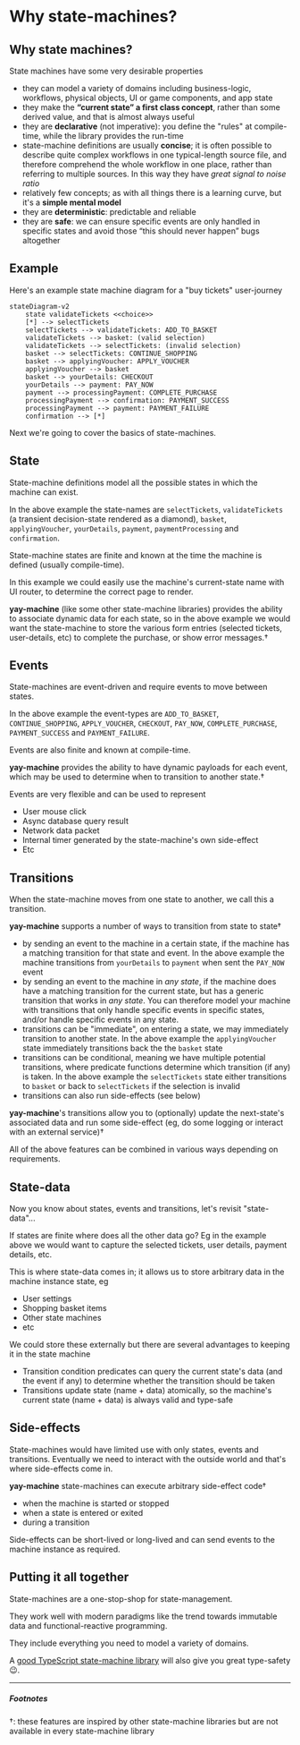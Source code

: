 # Why state-machines?

## Why state machines?

State machines have some very desirable properties

* they can model a variety of domains including business-logic, workflows, physical objects, UI or game components, and app state
* they make the **“current state” a first class concept**, rather than some derived value, and that is almost always useful
* they are **declarative** (not imperative): you define the "rules" at compile-time, while the library provides the run-time
* state-machine definitions are usually **concise**; it is often possible to describe quite complex workflows in one typical-length source file, and therefore comprehend the whole workflow in one place, rather than referring to multiple sources. In this way they have *great signal to noise ratio*
* relatively few concepts; as with all things there is a learning curve, but it's a **simple mental model**
* they are **deterministic**: predictable and reliable
* they are **safe**: we can ensure specific events are only handled in specific states and avoid those “this should never happen” bugs altogether

## Example

Here's an example state machine diagram for a "buy tickets" user-journey

```mermaid
stateDiagram-v2 
    state validateTickets <<choice>>
    [*] --> selectTickets
    selectTickets --> validateTickets: ADD_TO_BASKET
    validateTickets --> basket: (valid selection)
    validateTickets --> selectTickets: (invalid selection)
    basket --> selectTickets: CONTINUE_SHOPPING
    basket --> applyingVoucher: APPLY_VOUCHER
    applyingVoucher --> basket
    basket --> yourDetails: CHECKOUT
    yourDetails --> payment: PAY_NOW
    payment --> processingPayment: COMPLETE_PURCHASE
    processingPayment --> confirmation: PAYMENT_SUCCESS
    processingPayment --> payment: PAYMENT_FAILURE
    confirmation --> [*]
```

Next we're going to cover the basics of state-machines.

## State

State-machine definitions model all the possible states in which the machine can exist. 

In the above example the state-names are `selectTickets`, `validateTickets` (a transient decision-state rendered as a diamond), `basket`, `applyingVoucher`, `yourDetails`, `payment`, `paymentProcessing` and `confirmation`.

State-machine states are finite and known at the time the machine is defined (usually compile-time).

In this example we could easily use the machine's current-state name with UI router, to determine the correct page to render.

**yay-machine** (like some other state-machine libraries) provides the ability to associate dynamic data for each state, so in the above example we would want the state-machine to store the various form entries (selected tickets, user-details, etc) to complete the purchase, or show error messages.†

## Events

State-machines are event-driven and require events to move between states.

In the above example the event-types are `ADD_TO_BASKET`, `CONTINUE_SHOPPING`, `APPLY_VOUCHER`, `CHECKOUT`, `PAY_NOW`, `COMPLETE_PURCHASE`, `PAYMENT_SUCCESS` and `PAYMENT_FAILURE`.

Events are also finite and known at compile-time.

**yay-machine** provides the ability to have dynamic payloads for each event, which may be used to determine when to transition to another state.†

Events are very flexible and can be used to represent

* User mouse click
* Async database query result
* Network data packet
* Internal timer generated by the state-machine's own side-effect
* Etc

## Transitions

When the state-machine moves from one state to another, we call this a transition.

**yay-machine** supports a number of ways to transition from state to state†

* by sending an event to the machine in a certain state, if the machine has a matching transition for that state and event. In the above example the machine transitions from `yourDetails` to `payment` when sent the `PAY_NOW` event
* by sending an event to the machine in *any state*, if the machine does have a matching transition for the current state, but has a generic transition that works in *any state*. You can therefore model your machine with transitions that only handle specific events in specific states, and/or handle specific events in any state.
* transitions can be "immediate", on entering a state, we may immediately transition to another state. In the above example the `applyingVoucher` state immediately transitions back the the `basket` state
* transitions can be conditional, meaning we have multiple potential transitions, where predicate functions determine which transition (if any) is taken. In the above example the `selectTickets` state either transitions to `basket` or back to `selectTickets` if the selection is invalid
* transitions can also run side-effects (see below)

**yay-machine**'s transitions allow you to (optionally) update the next-state's associated data and run some side-effect (eg, do some logging or interact with an external service)†

All of the above features can be combined in various ways depending on requirements.

## State-data

Now you know about states, events and transitions, let's revisit "state-data"...

If states are finite where does all the other data go? Eg in the example above we would want to capture the selected tickets, user details, payment details, etc.

This is where state-data comes in; it allows us to store arbitrary data in the machine instance state, eg

* User settings
* Shopping basket items
* Other state machines
* etc

We could store these externally but there are several advantages to keeping it in the state machine

* Transition condition predicates can query the current state's data (and the event if any) to determine whether the transition should be taken
* Transitions update state (name + data) atomically, so the machine's current state (name + data) is always valid and type-safe

## Side-effects

State-machines would have limited use with only states, events and transitions. Eventually we need to interact with the outside world and that's where side-effects come in.

**yay-machine** state-machines can execute arbitrary side-effect code†

* when the machine is started or stopped
* when a state is entered or exited
* during a transition

Side-effects can be short-lived or long-lived and can send events to the machine instance as required.

## Putting it all together

State-machines are a one-stop-shop for state-management.

They work well with modern paradigms like the trend towards immutable data and functional-reactive programming.

They include everything you need to model a variety of domains.

A [good TypeScript state-machine library](./why-yay-machine.md) will also give you great type-safety 😉.

---

##### Footnotes

†: these features are inspired by other state-machine libraries but are not available in every state-machine library

